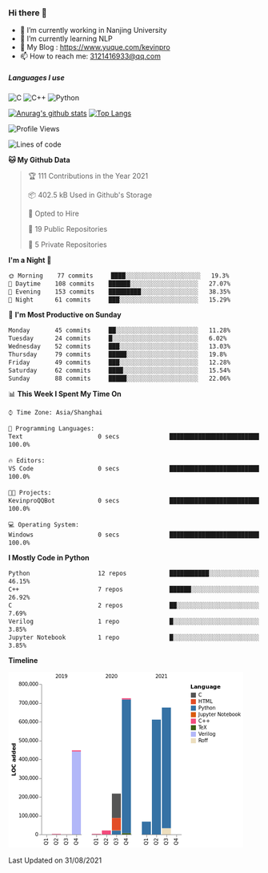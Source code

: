 ### Hi there 👋

- 🔭 I’m currently working in Nanjing University
- 🌱 I’m currently learning NLP
- 👯 My Blog : https://www.yuque.com/kevinpro
- 📫 How to reach me: 3121416933@qq.com

##### Languages I use
![C](https://img.shields.io/badge/-C-000000?style=flat&logo=c)
![C++](https://img.shields.io/badge/-C++-000000?style=flat&logo=c%2B%2B)
![Python](https://img.shields.io/badge/-Python-000000?style=flat&logo=python)

[![Anurag's github stats](https://github-readme-stats.vercel.app/api?username=Ricardokevins)](https://github.com/anuraghazra/github-readme-stats)
[![Top Langs](https://github-readme-stats.vercel.app/api/top-langs/?username=Ricardokevins)](https://github.com/anuraghazra/github-readme-stats)

<!--START_SECTION:waka-->
![Profile Views](http://img.shields.io/badge/Profile%20Views-2-blue)

![Lines of code](https://img.shields.io/badge/From%20Hello%20World%20I%27ve%20Written-2.8%20million%20lines%20of%20code-blue)

**🐱 My Github Data** 

> 🏆 111 Contributions in the Year 2021
 > 
> 📦 402.5 kB Used in Github's Storage 
 > 
> 💼 Opted to Hire
 > 
> 📜 19 Public Repositories 
 > 
> 🔑 5 Private Repositories  
 > 
**I'm a Night 🦉** 

```text
🌞 Morning    77 commits     ████░░░░░░░░░░░░░░░░░░░░░   19.3% 
🌆 Daytime    108 commits    ██████░░░░░░░░░░░░░░░░░░░   27.07% 
🌃 Evening    153 commits    █████████░░░░░░░░░░░░░░░░   38.35% 
🌙 Night      61 commits     ███░░░░░░░░░░░░░░░░░░░░░░   15.29%

```
📅 **I'm Most Productive on Sunday** 

```text
Monday       45 commits     ██░░░░░░░░░░░░░░░░░░░░░░░   11.28% 
Tuesday      24 commits     █░░░░░░░░░░░░░░░░░░░░░░░░   6.02% 
Wednesday    52 commits     ███░░░░░░░░░░░░░░░░░░░░░░   13.03% 
Thursday     79 commits     █████░░░░░░░░░░░░░░░░░░░░   19.8% 
Friday       49 commits     ███░░░░░░░░░░░░░░░░░░░░░░   12.28% 
Saturday     62 commits     ████░░░░░░░░░░░░░░░░░░░░░   15.54% 
Sunday       88 commits     █████░░░░░░░░░░░░░░░░░░░░   22.06%

```


📊 **This Week I Spent My Time On** 

```text
⌚︎ Time Zone: Asia/Shanghai

💬 Programming Languages: 
Text                     0 secs              █████████████████████████   100.0%

🔥 Editors: 
VS Code                  0 secs              █████████████████████████   100.0%

🐱‍💻 Projects: 
KevinproQQBot            0 secs              █████████████████████████   100.0%

💻 Operating System: 
Windows                  0 secs              █████████████████████████   100.0%

```

**I Mostly Code in Python** 

```text
Python                   12 repos            ███████████░░░░░░░░░░░░░░   46.15% 
C++                      7 repos             ██████░░░░░░░░░░░░░░░░░░░   26.92% 
C                        2 repos             ██░░░░░░░░░░░░░░░░░░░░░░░   7.69% 
Verilog                  1 repo              █░░░░░░░░░░░░░░░░░░░░░░░░   3.85% 
Jupyter Notebook         1 repo              █░░░░░░░░░░░░░░░░░░░░░░░░   3.85%

```


**Timeline**

![Chart not found](https://raw.githubusercontent.com/Ricardokevins/Ricardokevins/master/charts/bar_graph.png) 


 Last Updated on 31/08/2021
<!--END_SECTION:waka-->

